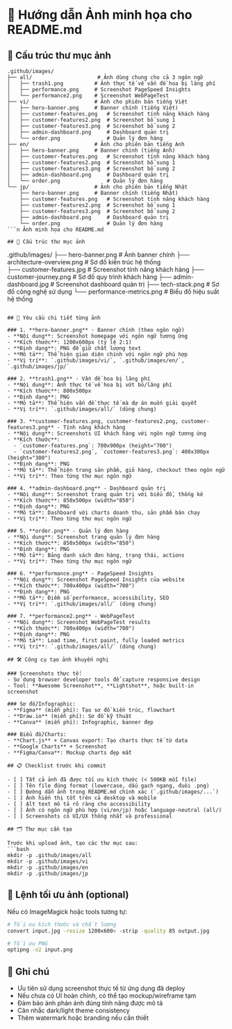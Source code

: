# 📸 Hướng dẫn Ảnh minh họa cho README.md

## 📂 Cấu trúc thư mục ảnh
```
.github/images/
├── all/                     # Ảnh dùng chung cho cả 3 ngôn ngữ
│   ├── trash1.png          # Ảnh thực tế về vấn đề hoa bị lãng phí
│   ├── performance.png     # Screenshot PageSpeed Insights  
│   └── performance2.png    # Screenshot WebPageTest
├── vi/                     # Ảnh cho phiên bản tiếng Việt
│   ├── hero-banner.png     # Banner chính (tiếng Việt)
│   ├── customer-features.png   # Screenshot tính năng khách hàng
│   ├── customer-features2.png  # Screenshot bổ sung 1
│   ├── customer-features3.png  # Screenshot bổ sung 2
│   ├── admin-dashboard.png     # Dashboard quản trị
│   └── order.png               # Quản lý đơn hàng
├── en/                     # Ảnh cho phiên bản tiếng Anh
│   ├── hero-banner.png     # Banner chính (tiếng Anh)
│   ├── customer-features.png   # Screenshot tính năng khách hàng
│   ├── customer-features2.png  # Screenshot bổ sung 1
│   ├── customer-features3.png  # Screenshot bổ sung 2
│   ├── admin-dashboard.png     # Dashboard quản trị
│   └── order.png               # Quản lý đơn hàng
└── jp/                     # Ảnh cho phiên bản tiếng Nhật
    ├── hero-banner.png     # Banner chính (tiếng Nhật)
    ├── customer-features.png   # Screenshot tính năng khách hàng
    ├── customer-features2.png  # Screenshot bổ sung 1
    ├── customer-features3.png  # Screenshot bổ sung 2
    ├── admin-dashboard.png     # Dashboard quản trị
    └── order.png               # Quản lý đơn hàng
```n Ảnh minh họa cho README.md

## 📂 Cấu trúc thư mục ảnh
```
.github/images/
├── hero-banner.png          # Ảnh banner chính
├── architecture-overview.png # Sơ đồ kiến trúc hệ thống  
├── customer-features.jpg    # Screenshot tính năng khách hàng
├── customer-journey.png     # Sơ đồ quy trình khách hàng
├── admin-dashboard.jpg      # Screenshot dashboard quản trị
├── tech-stack.png           # Sơ đồ công nghệ sử dụng
└── performance-metrics.png  # Biểu đồ hiệu suất hệ thống
```

## 🎨 Yêu cầu chi tiết từng ảnh

### 1. **hero-banner.png** - Banner chính (theo ngôn ngữ)
- **Nội dung**: Screenshot homepage với ngôn ngữ tương ứng
- **Kích thước**: 1200x600px (tỷ lệ 2:1)  
- **Định dạng**: PNG để giữ chất lượng text
- **Mô tả**: Thể hiện giao diện chính với ngôn ngữ phù hợp
- **Vị trí**: `.github/images/vi/`, `.github/images/en/`, `.github/images/jp/`

### 2. **trash1.png** - Vấn đề hoa bị lãng phí
- **Nội dung**: Ảnh thực tế về hoa bị vứt bỏ/lãng phí  
- **Kích thước**: 800x500px
- **Định dạng**: PNG
- **Mô tả**: Thể hiện vấn đề thực tế mà dự án muốn giải quyết
- **Vị trí**: `.github/images/all/` (dùng chung)

### 3. **customer-features.png, customer-features2.png, customer-features3.png** - Tính năng khách hàng
- **Nội dung**: Screenshots UI khách hàng với ngôn ngữ tương ứng
- **Kích thước**: 
  - `customer-features.png`: 700x900px (height="700")
  - `customer-features2.png`, `customer-features3.png`: 400x300px (height="300")
- **Định dạng**: PNG
- **Mô tả**: Thể hiện trang sản phẩm, giỏ hàng, checkout theo ngôn ngữ
- **Vị trí**: Theo từng thư mục ngôn ngữ

### 4. **admin-dashboard.png** - Dashboard quản trị
- **Nội dung**: Screenshot trang quản trị với biểu đồ, thống kê
- **Kích thước**: 850x500px (width="850")
- **Định dạng**: PNG
- **Mô tả**: Dashboard với charts doanh thu, sản phẩm bán chạy
- **Vị trí**: Theo từng thư mục ngôn ngữ

### 5. **order.png** - Quản lý đơn hàng
- **Nội dung**: Screenshot trang quản lý đơn hàng
- **Kích thước**: 850x500px (width="850")
- **Định dạng**: PNG
- **Mô tả**: Bảng danh sách đơn hàng, trạng thái, actions
- **Vị trí**: Theo từng thư mục ngôn ngữ

### 6. **performance.png** - PageSpeed Insights
- **Nội dung**: Screenshot PageSpeed Insights của website
- **Kích thước**: 700x400px (width="700")
- **Định dạng**: PNG
- **Mô tả**: Điểm số performance, accessibility, SEO
- **Vị trí**: `.github/images/all/` (dùng chung)

### 7. **performance2.png** - WebPageTest
- **Nội dung**: Screenshot WebPageTest results
- **Kích thước**: 700x400px (width="700")
- **Định dạng**: PNG
- **Mô tả**: Load time, first paint, fully loaded metrics
- **Vị trí**: `.github/images/all/` (dùng chung)

## 🛠️ Công cụ tạo ảnh khuyến nghị

### Screenshots thực tế:
- Sử dụng browser developer tools để capture responsive design
- Tool: **Awesome Screenshot**, **Lightshot**, hoặc built-in screenshot

### Sơ đồ/Infographic:
- **Figma** (miễn phí): Tạo sơ đồ kiến trúc, flowchart
- **Draw.io** (miễn phí): Sơ đồ kỹ thuật
- **Canva** (miễn phí): Infographic, banner đẹp

### Biểu đồ/Charts:
- **Chart.js** + Canvas export: Tạo charts thực tế từ data
- **Google Charts** + Screenshot
- **Figma/Canva**: Mockup charts đẹp mắt

## 📋 Checklist trước khi commit

- [ ] Tất cả ảnh đã được tối ưu kích thước (< 500KB mỗi file)
- [ ] Tên file đúng format (lowercase, dấu gạch ngang, đuôi .png)
- [ ] Đường dẫn ảnh trong README.md chính xác (`.github/images/...`)
- [ ] Ảnh hiển thị tốt trên cả desktop và mobile
- [ ] Alt text mô tả rõ ràng cho accessibility
- [ ] Ảnh có ngôn ngữ phù hợp (vi/en/jp) hoặc language-neutral (all/)
- [ ] Screenshots có UI/UX thống nhất và professional

## 🗂️ Thư mục cần tạo

Trước khi upload ảnh, tạo các thư mục sau:
```bash
mkdir -p .github/images/all
mkdir -p .github/images/vi  
mkdir -p .github/images/en
mkdir -p .github/images/jp
```

## 🚀 Lệnh tối ưu ảnh (optional)

Nếu có ImageMagick hoặc tools tương tự:
```bash
# Tối ưu kích thước và chất lượng
convert input.jpg -resize 1200x600> -strip -quality 85 output.jpg

# Tối ưu PNG
optipng -o2 input.png
```

## 📝 Ghi chú

- Ưu tiên sử dụng screenshot thực tế từ ứng dụng đã deploy
- Nếu chưa có UI hoàn chỉnh, có thể tạo mockup/wireframe tạm
- Đảm bảo ảnh phản ánh đúng tính năng được mô tả
- Cân nhắc dark/light theme consistency
- Thêm watermark hoặc branding nếu cần thiết
